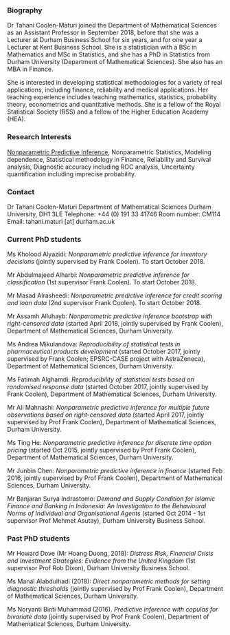 ### Biography

Dr Tahani Coolen-Maturi joined the Department of Mathematical Sciences as an Assistant Professor in September 2018, before that she was a Lecturer at Durham Business School for six years, and for one year a Lecturer at Kent Business School. She is a statistician with a BSc in Mathematics and MSc in Statistics, and she has a PhD in Statistics from Durham University (Department of Mathematical Sciences). She also has an MBA in Finance.

She is interested in developing statistical methodologies for a variety of real applications, including finance, reliability and medical applications. Her teaching experience includes teaching mathematics, statistics, probability theory, econometrics and quantitative methods. She is a fellow of the Royal Statistical Society (RSS) and a fellow of the Higher Education Academy (HEA).

### Research Interests

[Nonparametric Predictive Inference](http://npi-statistics.com), Nonparametric Statistics, Modeling dependence, Statistical methodology in Finance, Reliability and Survival analysis, Diagnostic accuracy including ROC analysis, Uncertainty quantification including imprecise probability.

### Contact

Dr Tahani Coolen-Maturi
Department of Mathematical Sciences
Durham University, DH1 3LE
Telephone: +44 (0) 191 33 41746
Room number: CM114
Email:  tahani.maturi [at] durham.ac.uk


### Current PhD students


Ms Kholood Alyazidi: *Nonparametric predictive inference for inventory decisions* (jointly supervised by Frank Coolen). To start October 2018.

Mr Abdulmajeed Alharbi: *Nonparametric predictive inference for classification* (1st supervisor Frank Coolen). To start October 2018.

Mr Masad Alrasheedi: *Nonparametric predictive inference for credit scoring and loan data* (2nd supervisor Frank Coolen). To start October 2018.

Mr Assamh Alluhayb: *Nonparametric predictive inference bootstrap with right-censored data* (started April 2018, jointly supervised by Frank Coolen), Department of Mathematical Sciences, Durham University.

Ms Andrea Mikulandova: *Reproducibility of statistical tests in pharmaceutical products development* (started October 2017, jointly supervised by Frank Coolen; EPSRC-CASE project with AstraZeneca), Department of Mathematical Sciences, Durham University.

Ms Fatimah Alghamdi: *Reproducibility of statistical tests based on randomised response data* (started October 2017, jointly supervised by Frank Coolen), Department of Mathematical Sciences, Durham University.

Mr Ali Mahnashi: *Nonparametric predictive inference for multiple future observations based on right-censored data* (started April 2017, jointly supervised by Prof Frank Coolen), Department of Mathematical Sciences, Durham University.

Ms Ting He: *Nonparametric predictive inference for discrete time option pricing* (started Oct 2015, jointly supervised by Prof Frank Coolen), Department of Mathematical Sciences, Durham University.

Mr Junbin Chen: *Nonparametric predictive inference in finance* (started Feb 2016, jointly supervised by Prof Frank Coolen), Department of Mathematical Sciences, Durham University.

Mr Banjaran Surya Indrastomo: *Demand and Supply Condition for Islamic Finance and Banking in Indonesia: An Investigation to the Behavioural Norms of Individual and Organisational Agents* (started Oct 2014 - 1st supervisor Prof Mehmet Asutay), Durham University Business School.


### Past PhD students

Mr Howard Dove (Mr Hoang Duong, 2018): *Distress Risk, Financial Crisis and Investment Strategies: Evidence from the United Kingdom* (1st supervisor Prof Rob Dixon), Durham University Business School.

Ms Manal Alabdulhadi (2018): *Direct nonparametric methods for setting diagnostic thresholds* (jointly supervised by Prof Frank Coolen), Department of Mathematical Sciences, Durham University.

Ms Noryanti Binti Muhammad (2016). *Predictive inference with copulas for bivariate data* (jointly supervised by Prof Frank Coolen), Department of Mathematical Sciences, Durham University.
